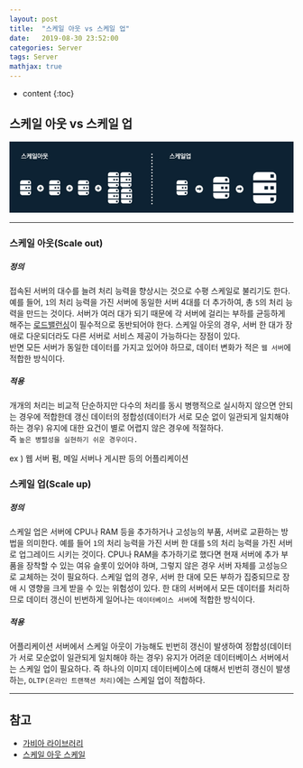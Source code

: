 ```yaml
---
layout: post
title:  "스케일 아웃 vs 스케일 업"
date:   2019-08-30 23:52:00
categories: Server
tags: Server
mathjax: true
---
```


* content
{:toc}

## 스케일 아웃 vs 스케일 업   

![trace](/img/scale.jpg)




---
### 스케일 아웃(Scale out)  
##### 정의  
접속된 서버의 대수를 늘려 처리 능력을 향상시는 것으로 수평 스케일로 불리기도 한다. 예를 들어, `1`의 처리 능력을 가진 서버에 동일한 서버 4대를 더 추가하여, 총 `5`의 처리 능력을 만드는 것이다. 서버가 여러 대가 되기 때문에 각 서버에 걸리는 부하를 균등하게 해주는 [로드밸런싱](https://github.com/superbly)이 필수적으로 동반되어야 한다.
스케일 아웃의 경우, 서버 한 대가 장애로 다운되더라도 다른 서버로 서비스 제공이 가능하다는 장점이 있다.  
반면 모든 서버가 동일한 데이터를 가지고 있어야 하므로, 데이터 변화가 적은 `웹 서버`에 적합한 방식이다.  


##### 적용  
개개의 처리는 비교적 단순하지만 다수의 처리를 동시 병행적으로 실시하지 않으면 안되는 경우에 적합한데 갱신 데이터의 정합성(데이터가 서로 모순 없이 일관되게 일치해야 하는 경우) 유지에 대한 요건이 별로 어렵지 않은 경우에 적절하다.  
 즉 `높은 병렬성을 실현하기 쉬운 경우이다.`

ex ) 웹 서버 펌, 메일 서버나 게시판 등의 어플리케이션

### 스케일 업(Scale up)  
##### 정의  
스케일 업은 서버에 CPU나 RAM 등을 추가하거나 고성능의 부품, 서버로 교환하는 방법을 의미한다. 예를 들어 `1`의 처리 능력을 가진 서버 한 대를 `5`의 처리 능력을 가진 서버로 업그레이드 시키는 것이다. CPU나 RAM을 추가하기로 했다면 현재 서버에 추가 부품을 장착할 수 있는 여유 슬롯이 있어야 하며, 그렇지 않은 경우 서버 자체를 고성능으로 교체하는 것이 필요하다.
스케일 업의 경우, 서버 한 대에 모든 부하가 집중되므로 장애 시 영향을 크게 받을 수 있는 위험성이 있다. 한 대의 서버에서 모든 데이터를 처리하므로 데이터 갱신이 빈번하게 일어나는 `데이터베이스 서버`에 적합한 방식이다.  
##### 적용  
어플리케이션 서버에서 스케일 아웃이 가능해도 빈번히 갱신이 발생하여 정합성(데이터가 서로 모순없이 일관되게 일치해야 하는 경우) 유지가 어려운 데이터베이스 서버에서는 스케일 업이 필요하다. 즉 하나의 이미지 데이터베이스에 대해서 빈번히 갱신이 발생하는, `OLTP(온라인 트랜잭션 처리)`에는 스케일 업이 적합하다.




---



## 참고  

* [가비아 라이브러리](http://library.gabia.com/contents/infrahosting/1222)  
* [스케일 아웃 스케일](http://okky.kr/article/597494)  
